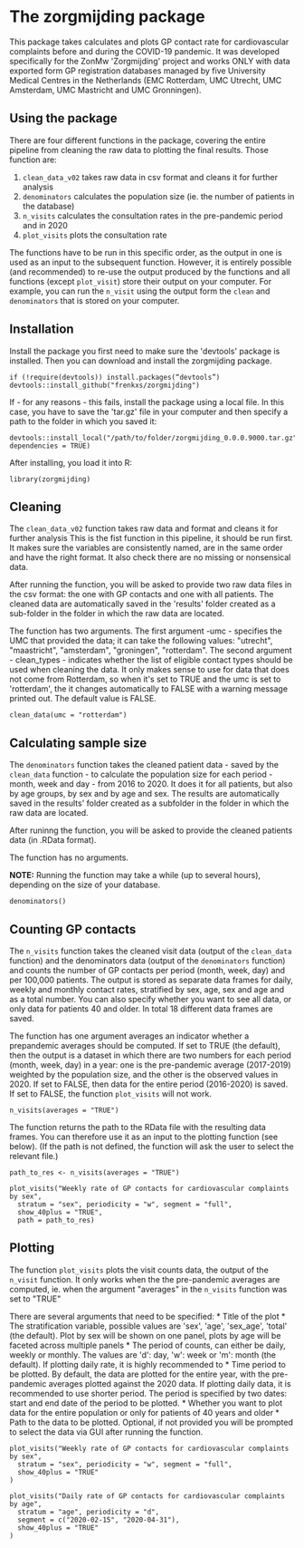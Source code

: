 # The zorgmijding package

This package takes calculates and plots GP contact rate for
cardiovascular complaints before and during the COVID-19 pandemic. It
was developed specifically for the ZonMw 'Zorgmijding' project and works
ONLY with data exported form GP registration databases managed by five
University Medical Centres in the Netherlands (EMC Rotterdam, UMC
Utrecht, UMC Amsterdam, UMC Mastricht and UMC Gronningen).

## Using the package

There are four different functions in the package, covering the entire
pipeline from cleaning the raw data to plotting the final results. Those
function are:

1.  `clean_data_v02` takes raw data in csv format and cleans it for further
    analysis
2.  `denominators` calculates the population size (ie. the number of
    patients in the database)
3.  `n_visits` calculates the consultation rates in the pre-pandemic
    period and in 2020
4.  `plot_visits` plots the consultation rate

The functions have to be run in this specific order, as the output in
one is used as an input to the subsequent function. However, it is
entirely possible (and recommended) to re-use the output produced by the
functions and all functions (except `plot_visit`) store their output on
your computer. For example, you can run the `n_visit` using the output
form the `clean` and `denominators` that is stored on your computer.


## Installation

Install the package  you first need to make sure the 'devtools' package is installed. 
Then you can download and install the zorgmijding package.

```
if (!require(devtools)) install.packages(“devtools”)
devtools::install_github("frenkxs/zorgmijding")
```
If - for any reasons - this fails, install the package using a local file. In this case, you 
have to save the 'tar.gz' file in your computer and then specify a path to the folder in which you
saved it:

```
devtools::install_local("/path/to/folder/zorgmijding_0.0.0.9000.tar.gz", dependencies = TRUE)
```

After installing, you load it into R:

```
library(zorgmijding)
```

## Cleaning

The `clean_data_v02` function takes raw data and format
and cleans it for further analysis This is the fist function in this
pipeline, it should be run first. It makes sure the variables are
consistently named, are in the same order and have the right format. It
also check there are no missing or nonsensical data.

After running the function, you will be asked to provide two raw data
files in the csv format: the one with GP contacts and one with all
patients. The cleaned data are automatically saved in the 'results'
folder created as a sub-folder in the folder in which the raw data are
located.

The function has two arguments. The first argument -umc - specifies the UMC that 
provided the data; it can take the following values: "utrecht", "maastricht",
"amsterdam", "groningen", "rotterdam". The second argument - clean_types - indicates
whether the list of eligible contact types should be used when cleaning the data. 
It only makes sense to use for data that does not come from Rotterdam, so when it's 
set to TRUE and the umc is set to 'rotterdam', the it changes automatically to FALSE 
with a warning message printed out. The default value is FALSE.  

```
clean_data(umc = "rotterdam")
```

## Calculating sample size

The `denominators` function takes the cleaned patient data - saved by
the `clean_data` function - to calculate the population size for each
period - month, week and day - from 2016 to 2020. It does it for all
patients, but also by age groups, by sex and by age and sex. The results
are automatically saved in the results' folder created as a subfolder in
the folder in which the raw data are located.

After runinng the function, you will be asked to provide the cleaned
patients data (in .RData format).

The function has no arguments.

**NOTE:** Running the function may take a while (up to several hours),
depending on the size of your database.

```
denominators()
```

## Counting GP contacts

The `n_visits` function takes the cleaned visit data (output of the
`clean_data` function) and the denominators data (output of the
`denominators` function) and counts the number of GP contacts per period
(month, week, day) and per 100,000 patients. The output is stored as
separate data frames for daily, weekly and monthly contact rates,
stratified by sex, age, sex and age and as a total number. You can also
specify whether you want to see all data, or only data for patients 40
and older. In total 18 different data frames are saved.

The function has one argument averages an indicator whether a
prepandemic averages should be computed. If set to TRUE (the default),
then the output is a dataset in which there are two numbers for each
period (month, week, day) in a year: one is the pre-pandemic average
(2017-2019) weighted by the population size, and the other is the
observed values in 2020. If set to FALSE, then data for the entire
period (2016-2020) is saved. If set to FALSE, the function `plot_visits`
will not work.


```
n_visits(averages = "TRUE")
```

The function returns the path to the RData file with the resulting data frames. 
You can therefore use it as an input to the plotting function (see below). 
(If the path is not defined, the function will ask the user to select the relevant 
file.)

```
path_to_res <- n_visits(averages = "TRUE")

plot_visits("Weekly rate of GP contacts for cardiovascular complaints by sex",
  stratum = "sex", periodicity = "w", segment = "full",
  show_40plus = "TRUE", 
  path = path_to_res)
```


## Plotting

The function `plot_visits` plots the visit counts data, the output of
the `n_visit` function. It only works when the the pre-pandemic averages
are computed, ie. when the argument "averages" in the `n_visits`
function was set to "TRUE"

There are several arguments that need to be specified: \* Title of the
plot \* The stratification variable, possible values are 'sex', 'age',
'sex_age', 'total' (the default). Plot by sex will be shown on one
panel, plots by age will be faceted across multiple panels \* The period
of counts, can either be daily, weekly or monthly. The values are 'd':
day, 'w': week or 'm': month (the default). If plotting daily rate, it
is highly recommended to \* Time period to be plotted. By default, the
data are plotted for the entire year, with the pre-pandemic averages
plotted against the 2020 data. If plotting daily data, it is recommended
to use shorter period. The period is specified by two dates: start and
end date of the period to be plotted. \* Whether you want to plot data
for the entire population or only for patients of 40 years and older \*
Path to the data to be plotted. Optional, if not provided you will be
prompted to select the data via GUI after running the function.

```
plot_visits("Weekly rate of GP contacts for cardiovascular complaints by sex",
  stratum = "sex", periodicity = "w", segment = "full",
  show_40plus = "TRUE"
)

plot_visits("Daily rate of GP contacts for cardiovascular complaints by age",
  stratum = "age", periodicity = "d",
  segment = c("2020-02-15", "2020-04-31"),
  show_40plus = "TRUE"
)
```
